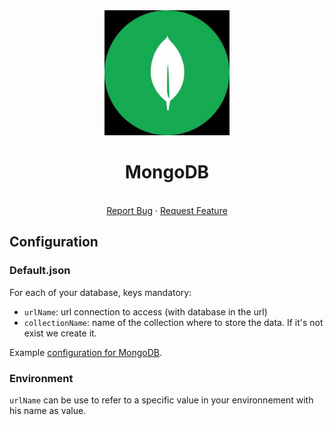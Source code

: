 <div align="center">
    <a href="https://www.kexa.io/modules">
        <img src="../../images/MongoDB-Logo.png" alt="Logo" width="200">
    </a>

# MongoDB

  <p align="center">
    <br />
    <a href="https://github.com/4urcloud/Kexa/issues">Report Bug</a>
    ·
    <a href="https://github.com/4urcloud/Kexa/issues">Request Feature</a>
  </p>
</div>

## Configuration

### Default.json

For each of your database, keys mandatory:

- `urlName`: url connection to access (with database in the url)
- `collectionName`: name of the collection where to store the data. If it's not exist we create it.

Example [configuration for MongoDB](../../config/demo/mongoDB.default.json).

### Environment

`urlName` can be use to refer to a specific value in your environnement with his name as value.
